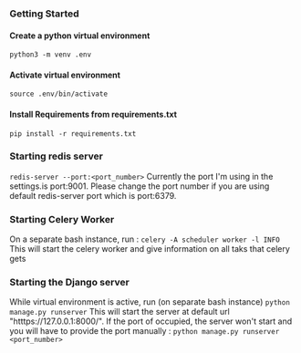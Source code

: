 ### Getting Started

#### Create a python virtual environment
`python3 -m venv .env`

#### Activate virtual environment
`source .env/bin/activate`

#### Install Requirements from requirements.txt
`pip install -r requirements.txt`

### Starting redis server
`redis-server --port:<port_number>`
Currently the port I'm using in the settings.is port:9001. Please change the port number if you are using default redis-server port which is port:6379.

### Starting Celery Worker
On a separate bash instance, run :
`celery -A scheduler worker -l INFO`
This will start the celery worker and give information on all taks that celery gets

### Starting the Django server
While virtual environment is active, run (on separate bash instance)
`python manage.py runserver`
This will start the server at default url "htttps://127.0.0.1:8000/". If the port of occupied, the server won't start and you will have to provide the port manually :
`python manage.py runserver <port_number>`